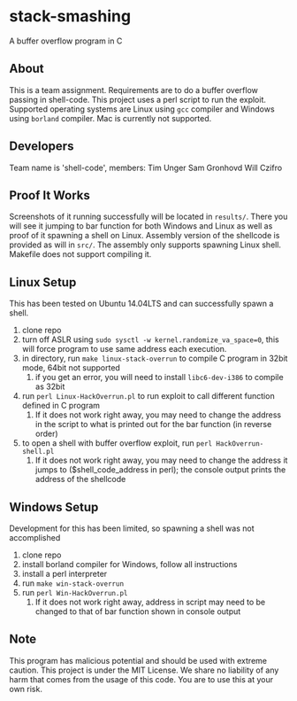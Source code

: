 # stack-smashing
A buffer overflow program in C

## About
This is a team assignment. Requirements are to do a buffer overflow passing in shell-code. This project uses a perl script to run the exploit. Supported operating systems are Linux using `gcc` compiler and Windows using `borland` compiler. Mac is currently not supported.

## Developers
Team name is 'shell-code', members:
Tim Unger
Sam Gronhovd
Will Czifro

## Proof It Works

Screenshots of it running successfully will be located in `results/`. There you will see it jumping to bar function for both Windows and Linux as well as proof of it spawning a shell on Linux. Assembly version of the shellcode is provided as will in `src/`. The assembly only supports spawning Linux shell. Makefile does not support compiling it. 

## Linux Setup

This has been tested on Ubuntu 14.04LTS and can successfully spawn a shell.

1. clone repo
2. turn off ASLR using `sudo sysctl -w kernel.randomize_va_space=0`, this will force program to use same address each execution.
3. in directory, run `make linux-stack-overrun` to compile C program in 32bit mode, 64bit not supported
    1. if you get an error, you will need to install `libc6-dev-i386` to compile as 32bit
4. run `perl Linux-HackOverrun.pl` to run exploit to call different function defined in C program
    1. If it does not work right away, you may need to change the address in the script to what is printed out for the bar function (in reverse order)
5. to open a shell with buffer overflow exploit, run `perl HackOverrun-shell.pl`
    1. If it does not work right away, you may need to change the address it jumps to ($shell_code_address in perl); the console output prints the address of the shellcode

## Windows Setup

Development for this has been limited, so spawning a shell was not accomplished

1. clone repo
2. install borland compiler for Windows, follow all instructions
3. install a perl interpreter
4. run `make win-stack-overrun`
5. run `perl Win-HackOverrun.pl`
   1. If it does not work right away, address in script may need to be changed to that of bar function shown in console output

## Note
This program has malicious potential and should be used with extreme caution. This project is under the MIT License. We share no liability of any harm that comes from the usage of this code. You are to use this at your own risk.
